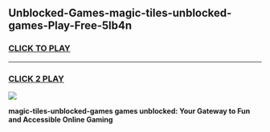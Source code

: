 
## Unblocked-Games-magic-tiles-unblocked-games-Play-Free-5lb4n
<h3>
<a href="https://premium76.site?title=magic-tiles-unblocked-games&ref=09A">CLICK TO PLAY</a></h3>
<hr>

<h3>
<a href="https://premium76.site?title=magic-tiles-unblocked-games&ref=09A">CLICK 2 PLAY</a>
  
</h3>

<a href="https://premium76.site?title=magic-tiles-unblocked-games&ref=09A"><img src="https://clearcache.store/games.png"></a>


**magic-tiles-unblocked-games games unblocked: Your Gateway to Fun and Accessible Online Gaming**

